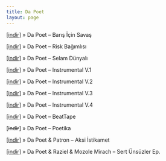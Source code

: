 ```yaml
---
title: Da Poet
layout: page
---
```


<a href="https://cloud.mail.ru/public/464c8e99b66e/Da%20Poet%20-%20Bar%C4%B1%C5%9F%20i%C3%A7in%20Sava%C5%9F" target="_blank">[indir]</a>  »  Da Poet &#8211; Barış İçin Savaş

<a href="https://cloud.mail.ru/public/cd2b02d5db10/Da%20Poet%20-%20Risk%20Bagimlisi" target="_blank">[indir]</a>  »  Da Poet &#8211; Risk Bağımlısı

<a href="https://cloud.mail.ru/public/3b548496c74f/Da%20Poet%20-%20Selam%20D%C3%BCnyal%C4%B1" target="_blank">[indir]</a>  »  Da Poet &#8211; Selam Dünyalı

<a href="https://cloud.mail.ru/public/eea95eb42fac/Da%20Poet%20-%20Instrumentals%20Vol.1" target="_blank">[indir]</a>  »  Da Poet &#8211; Instrumental V.1

<a href="https://cloud.mail.ru/public/b83d738c95e6/Da%20Poet%20-%20Instrumentals%20Vol.2" target="_blank">[indir]</a>  »  Da Poet &#8211; Instrumental V.2

<a href="https://cloud.mail.ru/public/8bab93b8162c/Da%20Poet%20-%20Instrumentals%20Vol.3" target="_blank">[indir]</a>  »  Da Poet &#8211; Instrumental V.3

<a href="https://cloud.mail.ru/public/fabbb7dc8113/Da%20Poet%20-%20Instrumentals%20Vol.4" target="_blank">[indir]</a>  »  Da Poet &#8211; Instrumental V.4

<a href="https://cloud.mail.ru/public/e8fc4ff2ea45/Da%20Poet%20-%20Beattape" target="_blank">[indir]</a>  »  Da Poet &#8211; BeatTape

[<del>indir</del>]  »  Da Poet &#8211; Poetika

<a href="https://cloud.mail.ru/public/df922a907d36/Da%20Poet%20%26%20Patron%20-%20Aksi%20Istikamet" target="_blank">[indir]</a>  »  Da Poet & Patron &#8211; Aksi İstikamet

<a href="https://cloud.mail.ru/public/765a581a3032/Mozole%20Mirach%20%26%20Da%20Poet%20%26%20Raziel%20-%20Sert%20%C3%9Cns%C3%BCzler%20EP" target="_blank">[indir]</a>  »  Da Poet & Raziel & Mozole Mirach &#8211; Sert Ünsüzler Ep.